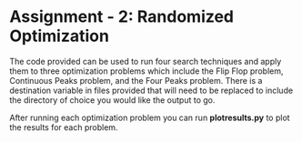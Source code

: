 # Assignment - 2: Randomized Optimization

The code provided can be used to run four search techniques and apply them to three optimization problems which include the Flip Flop problem, Continuous Peaks problem, and the Four Peaks problem. There is a destination variable in files provided that will need to be replaced to include the directory of choice you would like the output to go.

After running each optimization problem you can run <b>plotresults.py</b> to plot the results for each problem.
